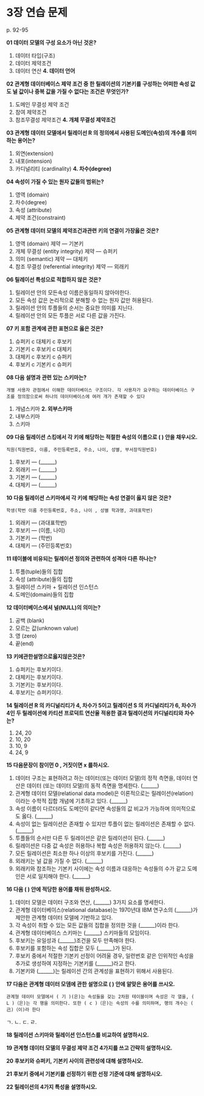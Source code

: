 # 3장 연습 문제

p. 92-95

**01 데이터 모델의 구성 요소가 아닌 것온?**

1. 데이터 타입(구조)
2. 데이터 제약조건
3. 데이터 연산
**4. 데이터 언어**

**02 관계형 데이터베이스 제약 조건 중 한 릴레이션의 기본키를 구성하는 어떠한 속성 값도 널 값이나 중복 값을 가질 수 없다는 조건은 무엇인가?**

1. 도메인 무결성 제약 조건
2. 참여 제약조건
3. 참조무결성 제약조건
**4. 개체 무결성 제약조건**

**03 관계형 데이터 모델에서 릴레이선 R 의 정의에셔 사용된 도메인(속성)의 개수를 의미하는 용어는?**

1. 외연(extension)
2. 내포(intension)
3. 카디널리티 (cardinality)
**4. 차수(degree)**

**04 속성이 가질 수 있는 원자 값들의 범위는?**

1. 영역 (domain)
2. 차수(degree)
3. 속성 (attribute)
4. 제약 조건(constraint)

**05 관계형 데이터 모델의 제약조건과관련 키의 연결이 가장옳은 것은?**

1. 영역 (domain) 제약 — 기본키
2. 개체 무결성 (entity integrity) 제약 — 슈퍼키
3. 의미 (semantic) 제약 — 대체키
4. 참조 무결성 (referential integrity) 제약 — 외래키

**06 릴레이선 특성으로 적합하지 않은 것은?**

1. 릴레이션 안의 모든속성 이름은동일하지 않아야한다.
2. 모든 속성 값은 논리적으로 분해할 수 없는 원자 값만 허용된다.
3. 릴레이션 안의 투플들의 순서는 중요한 의미를 지닌다.
4. 릴레이션 안의 모든 투플은 서로 다른 값을 가진다.

**07 키 포함 관계에 관한 표현으로 옳은 것은?**

1. 슈퍼키 c 대체키 c 후보키
2. 기본키 c 후보키 c 대체키
3. 대체키 c 후보키 c 슈퍼키
4. 후보키 c 기본키 c 슈퍼키

**08 다음 설명과 관련 있는 스키마는?**

`개별 사용자 관점에서 이해한 데이터베이스 구조이다. 각 사용자가 요구하는 데이터베이스 구조를 정의함으로써 하나의 데이터베이스에 여러 개가 존재할 수 있다`

1. 개념스키마
**2. 외부스키마**
3. 내부스키마
4. 스키마

**09 다음 릴레이션 스킹에서 각 키에 해당하는 적절한 속성의 이름으로 ( ) 안을 채우시오.**

`직원(직원번호, 이름, 주민등록번호, 주소, 나이, 성별, 부서장직원번호)`

1. 후보키 — (______)
2. 외래키 — (______)
3. 기본키 — (______)
4. 대체키 — (______)

**10 다음 릴레이션 스키마에셔 각 키에 해당하는 속성 연결이 옳지 않은 것은?**

`학생(학번 이름 주민등록번호, 주소, 나이 , 성별 학과명, 과대표학번)`

1. 외래키 — (과대표학번)
2. 후보키 — (이름, 나이)
3. 기본키 — (학번)
4. 대체키 — (주민등록번호)

**11 테이블에 비유되는 릴레이션 정의와 관련하여 성격아 다른 하나는?**

1. 투플(tuple)들의 집합
2. 속성 (attribute)들의 집합
3. 릴레이션 스키마 + 릴레이션 인스턴스
4. 도메인(domain)들의 집합

**12 데이터베이스에셔 널(NULL)의 의미는?**

1. 공백 (blank)
2. 모르는 값(unknown value)
3. 영 (zero)
4. 끝(end)

**13 키에관한설명으로옳지않은것은?**

1. 슈퍼키는 후보키이다.
2. 대체키는 후보키이다.
3. 기본키는 후보키이다.
4. 후보키는 슈퍼키이다.

**14 릴레이션 R 의 카디널리티가 4, 차수가 5이고 릴레이션 S 의 카디널리티가 6, 차수가 4인 두 릴레이션에 카티션 프로덕트 연산율 적용한 결과 릴레이션의 카디널리티와 차수는?**

1. 24, 20
2. 10, 20
3. 10, 9
4. 24, 9

**15 다음문장이 참이먼 0 , 거짓이면 x 를하시오.**

1. 데이터 구조는 표현하려고 하는 데이터(또는 데이터 모델)의 정적 측면을, 데이터 연산은 데이터 (또는 데이터 모델)의 동적 측면을 명세한다. (______)
2. 관계형 데이터 모델(relational data model)은 이론적으로는 릴레이션(relation) 이라는 수학적 집합 개념에 기초하고 있다. (______)
3. 속성 이름이 다르더라도 도메인이 같다면 속성들의 값 비교가 가능하며 의미적으로도 옳다. (______)
4. 속성이 없는 릴레이션은 존재할 수 있지만 투플이 없는 릴레이션은 존재할 수 없다. (______)
5. 투플들의 순서만 다른 두 릴레이션은 같은 릴레이션이 된다. (______)
6. 릴레이션은 다중 값 속성은 허용하나 복합 속성은 허용하지 않는다. (______)
7. 모든 릴레이션은 최소한 하나 이상의 후보키를 가진다. (______)
8. 외래키는 널 값을 가질 수 없다. (______)
9. 외래키와 참조하는 기본키 사이에는 속성 이름과 대응하는 속성들의 수가 같고 도메인은 서로 일치해야 한다. (______)

**16 다음 ( ) 안에 적당한 용어를 채워 완성하시오.**

1. 데이터 모델은 데이터 구조와 연산, (______) 3가지 요소를 명세한다.
2. 관계형 데이터베이스(relational database)는 1970년대 IBM 연구소의 (______)가 제안한 관계형 데이터 모델에 기반하고 있다.
3. 각 속성이 취할 수 있는 모든 값들의 집합을 정의한 것을 (______)이라 한다.
4. 관계형 데이터베이스 스키마는 (______) 스키마들의 모임이다.
5. 후보키는 유일성과 (______)조건을 모두 만족해야 한다.
6. 후보키를 포함하는 속성 집합은 모두 (______)가 된다.
7. 후보키 중에서 적절한 기본키 선정이 어려울 경우, 일련번호 같은 인위적인 속성을 추가로 생성하여 지정하는 기본키를 (______)라고 한다.
8. 기본키와 (______)는 릴레이션 간의 관계성을 표현하기 위해서 사용된다.

**17 다음은 관계형 데이터 모뎀에 관한 설명으로 ( ) 안에 알맞은 용어를 쓰시오.**

`관계형 데이터 모델에서 ( 기 )(은)는 속성들을 갖는 2차원 테이블이며 속성은 각 열을, ( L )（은)는 각 행을 의미한다. 또한 ( c )（은)는 속성의 수를 의미하며, 행의 개수는 ( 己)（이)라 한다`

ㄱ.
ㄴ.
ㄷ.
ㄹ.

**18 릴레이션 스키마와 릴레이션 인스턴스를 비교하여 설명하시오.**

**19 관계형 데이터 모델의 무결성 제약 조건 4가지를 쓰고 간략히 설명하시오.**

**20 후보키와 슈퍼키, 기본키 사이의 관련성에 대해 설명하시오.**

**21 후보키 중에서 기본키를 선정하기 위한 선정 기준에 대해 설명하시오.**

**22 릴레이션의 4가지 특성을 설명하시오.**
